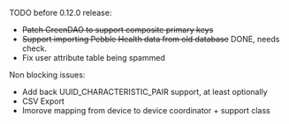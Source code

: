 TODO before 0.12.0 release:

* ~~Patch GreenDAO to support composite primary keys~~
* ~~Support importing Pebble Health data from old database~~ DONE, needs check.
* Fix user attribute table being spammed

Non blocking issues:

* Add back UUID_CHARACTERISTIC_PAIR support, at least optionally
* CSV Export
* Imorove mapping from device to device coordinator + support class
